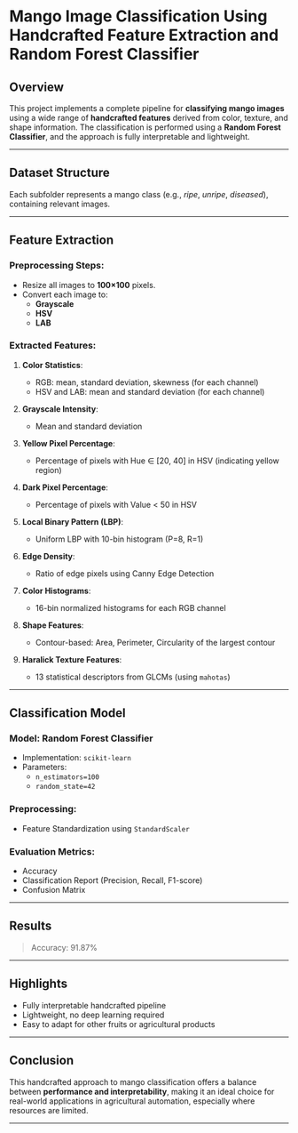 # Mango Image Classification Using Handcrafted Feature Extraction and Random Forest Classifier

## Overview

This project implements a complete pipeline for **classifying mango images** using a wide range of **handcrafted features** derived from color, texture, and shape information. The classification is performed using a **Random Forest Classifier**, and the approach is fully interpretable and lightweight.

---

## Dataset Structure




Each subfolder represents a mango class (e.g., *ripe*, *unripe*, *diseased*), containing relevant images.

---

## Feature Extraction

### Preprocessing Steps:
- Resize all images to **100×100** pixels.
- Convert each image to:
  - **Grayscale**
  - **HSV**
  - **LAB**

### Extracted Features:
1. **Color Statistics**:
   - RGB: mean, standard deviation, skewness (for each channel)
   - HSV and LAB: mean and standard deviation (for each channel)

2. **Grayscale Intensity**:
   - Mean and standard deviation

3. **Yellow Pixel Percentage**:
   - Percentage of pixels with Hue ∈ [20, 40] in HSV (indicating yellow region)

4. **Dark Pixel Percentage**:
   - Percentage of pixels with Value < 50 in HSV

5. **Local Binary Pattern (LBP)**:
   - Uniform LBP with 10-bin histogram (P=8, R=1)

6. **Edge Density**:
   - Ratio of edge pixels using Canny Edge Detection

7. **Color Histograms**:
   - 16-bin normalized histograms for each RGB channel

8. **Shape Features**:
   - Contour-based: Area, Perimeter, Circularity of the largest contour

9. **Haralick Texture Features**:
   - 13 statistical descriptors from GLCMs (using `mahotas`)



---

## Classification Model

### Model: **Random Forest Classifier**
- Implementation: `scikit-learn`
- Parameters:
  - `n_estimators=100`
  - `random_state=42`

### Preprocessing:
- Feature Standardization using `StandardScaler`

### Evaluation Metrics:
- Accuracy
- Classification Report (Precision, Recall, F1-score)
- Confusion Matrix

---

## Results


> Accuracy: 91.87%

---

## Highlights

- Fully interpretable handcrafted pipeline
- Lightweight, no deep learning required
- Easy to adapt for other fruits or agricultural products

---


## Conclusion

This handcrafted approach to mango classification offers a balance between **performance and interpretability**, making it an ideal choice for real-world applications in agricultural automation, especially where resources are limited.

---
